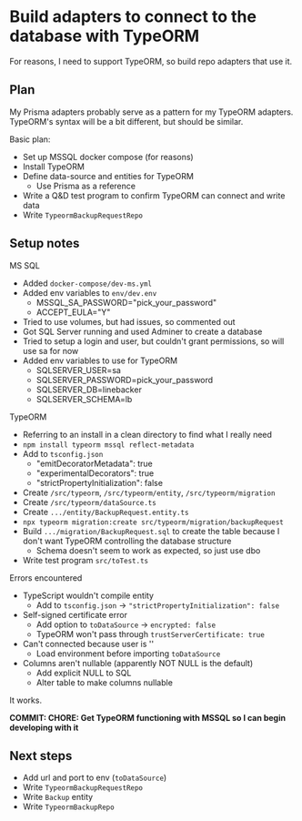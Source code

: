 # Build adapters to connect to the database with TypeORM

For reasons, I need to support TypeORM, so build repo adapters that use it.

## Plan

My Prisma adapters probably serve as a pattern for my TypeORM adapters. TypeORM's syntax will be a bit different, but should be similar.

Basic plan:

-  Set up MSSQL docker compose (for reasons)
-  Install TypeORM
-  Define data-source and entities for TypeORM
   -  Use Prisma as a reference
-  Write a Q&D test program to confirm TypeORM can connect and write data
-  Write `TypeormBackupRequestRepo`

## Setup notes

MS SQL

-  Added `docker-compose/dev-ms.yml`
-  Added env variables to `env/dev.env`
   -  MSSQL_SA_PASSWORD="pick_your_password"
   -  ACCEPT_EULA="Y"
-  Tried to use volumes, but had issues, so commented out
-  Got SQL Server running and used Adminer to create a database
-  Tried to setup a login and user, but couldn't grant permissions, so will use sa for now
-  Added env variables to use for TypeORM
   -  SQLSERVER_USER=sa
   -  SQLSERVER_PASSWORD=pick_your_password
   -  SQLSERVER_DB=linebacker
   -  SQLSERVER_SCHEMA=lb

TypeORM

-  Referring to an install in a clean directory to find what I really need
-  `npm install typeorm mssql reflect-metadata`
-  Add to `tsconfig.json`
   -  "emitDecoratorMetadata": true
   -  "experimentalDecorators": true
   -  "strictPropertyInitialization": false
-  Create `/src/typeorm`, `/src/typeorm/entity`, `/src/typeorm/migration`
-  Create `/src/typeorm/dataSource.ts`
-  Create `.../entity/BackupRequest.entity.ts`
-  `npx typeorm migration:create src/typeorm/migration/backupRequest`
-  Build `.../migration/BackupRequest.sql` to create the table because I don't want TypeORM controlling the database structure
   -  Schema doesn't seem to work as expected, so just use dbo
-  Write test program `src/toTest.ts`

Errors encountered

-  TypeScript wouldn't compile entity
   -  Add to `tsconfig.json` -> `"strictPropertyInitialization": false`
-  Self-signed certificate error
   -  Add option to `toDataSource` -> `encrypted: false`
   -  TypeORM won't pass through `trustServerCertificate: true`
-  Can't connected because user is ''
   -  Load environment before importing `toDataSource`
-  Columns aren't nullable (apparently NOT NULL is the default)
   -  Add explicit NULL to SQL
   -  Alter table to make columns nullable

It works.

**COMMIT: CHORE: Get TypeORM functioning with MSSQL so I can begin developing with it**

## Next steps

-  Add url and port to env (`toDataSource`)
-  Write `TypeormBackupRequestRepo`
-  Write `Backup` entity
-  Write `TypeormBackupRepo`

